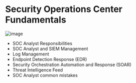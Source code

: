 # Security Operations Center Fundamentals

![image](https://github.com/user-attachments/assets/f06b2d90-ea97-4177-9ce3-c387ffa5089a)

* SOC Analyst Responsibilities
* SOC Analyst and SIEM Management
* Log Management
* Endpoint Detection Response (EDR)
* Security Orchestration Automation and Response (SOAR)
* Threat Intelligence Feed
* SOC Analyst common mistakes
